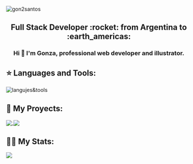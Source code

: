 ![gon2santos](https://github.com/gon2santos/gon2santos/blob/main/assets/header_vid_1225x525_dithering_20fps.gif)

<h2 align="center">
Full Stack Developer :rocket: from Argentina to :earth_americas:
</h2>

<h3 align="center">Hi 👋 I'm Gonza, professional web developer and illustrator.</h3>

## :star: Languages and Tools:
![langujes&tools](https://user-images.githubusercontent.com/76783198/182465347-06d45139-1931-4a88-b81a-a6861070c02a.svg)


## :pushpin: My Proyects:

<a href="https://github.com/gon2santos/Barbershop-e-commerce">
  <img align="center" src="https://github-readme-stats.vercel.app/api/pin/?username=gon2santos&repo=Barbershop-e-commerce&theme=transparent" />
</a>
<a href="https://github.com/gon2santos/The-Foods-App">
  <img align="center" src="https://github-readme-stats.vercel.app/api/pin/?username=gon2santos&repo=The-Foods-App&theme=transparent" />
</a>

## 👨‍💻 My Stats:

<a href="https://github.com/gon2santos">
  <img align="center" src="https://github-readme-stats.vercel.app/api/top-langs/?username=gon2santos&layout=compact&theme=transparent" />
</a>

